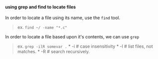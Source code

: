 #### using grep and find to locate files
In order to locate a file using its name, use the `find` tool.
>	ex. `find ~/ -name "*.c"`

In order to locate a file based upon it's contents, we can use `grep`
>	ex. `grep -ilR somevar .`
		* -i # case insensitivity
		* -l # list files, not matches.
		* -R # search recursively.
